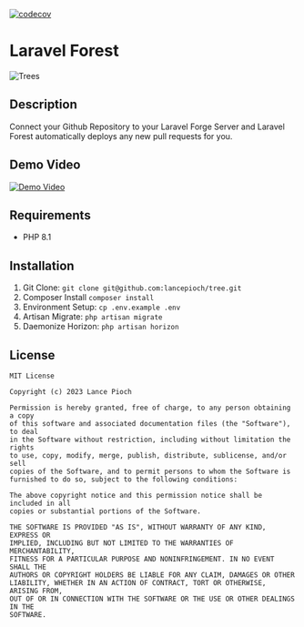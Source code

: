 [![codecov](https://codecov.io/gh/lancepioch/tree/branch/master/graph/badge.svg)](https://codecov.io/gh/lancepioch/tree)

# Laravel Forest

![Trees](public/img/trees.png)

## Description
Connect your Github Repository to your Laravel Forge Server and Laravel Forest automatically deploys any new pull requests for you.

## Demo Video
[![Demo Video](https://i.imgur.com/pJnISxo.png)](https://youtu.be/e48QJdcNrUY)

## Requirements

* PHP 8.1

## Installation

1. Git Clone: `git clone git@github.com:lancepioch/tree.git`
2. Composer Install `composer install`
3. Environment Setup: `cp .env.example .env`
4. Artisan Migrate: `php artisan migrate`
5. Daemonize Horizon: `php artisan horizon`

## License
```
MIT License

Copyright (c) 2023 Lance Pioch

Permission is hereby granted, free of charge, to any person obtaining a copy
of this software and associated documentation files (the "Software"), to deal
in the Software without restriction, including without limitation the rights
to use, copy, modify, merge, publish, distribute, sublicense, and/or sell
copies of the Software, and to permit persons to whom the Software is
furnished to do so, subject to the following conditions:

The above copyright notice and this permission notice shall be included in all
copies or substantial portions of the Software.

THE SOFTWARE IS PROVIDED "AS IS", WITHOUT WARRANTY OF ANY KIND, EXPRESS OR
IMPLIED, INCLUDING BUT NOT LIMITED TO THE WARRANTIES OF MERCHANTABILITY,
FITNESS FOR A PARTICULAR PURPOSE AND NONINFRINGEMENT. IN NO EVENT SHALL THE
AUTHORS OR COPYRIGHT HOLDERS BE LIABLE FOR ANY CLAIM, DAMAGES OR OTHER
LIABILITY, WHETHER IN AN ACTION OF CONTRACT, TORT OR OTHERWISE, ARISING FROM,
OUT OF OR IN CONNECTION WITH THE SOFTWARE OR THE USE OR OTHER DEALINGS IN THE
SOFTWARE.
```
